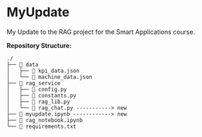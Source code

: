 # MyUpdate
My Update to the RAG project for the Smart Applications course.

**Repository Structure:**
```
./
├── 📂 data
│   ├── 📄 kpi_data.json
│   └── 📄 machine_data.json
├── 📂 rag_service
│   ├── 📄 config.py
│   ├── 📄 constants.py
│   ├── 📄 rag_lib.py
│   └── 📄 rag_chat.py -----------> new
├── 📄 myupdate.ipynb ------------> new
├── 📄 rag_notebook.ipynb
└── 📄 requirements.txt
```